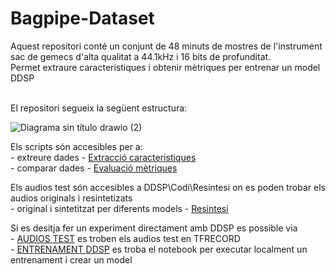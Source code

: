 # Bagpipe-Dataset
Aquest repositori conté un conjunt de 48 minuts de mostres de l'instrument sac de gemecs d'alta qualitat a 44.1kHz i 16 bits de profunditat. <br>
Permet extraure caracteristiques i obtenir mètriques per entrenar un model DDSP <br><br>

El repositori segueix la següent estructura: <br>

![Diagrama sin título drawio (2)](https://github.com/user-attachments/assets/ead7fad5-427b-48eb-937d-2681e8ccd597) <br>

Els scripts són accesibles per a: <br>
    - extreure dades - [Extracció caracteristiques](https://github.com/JesusPavonGarcia/Bagpipe-Dataset/tree/main/DDSP/Codi) <br>
    - comparar dades - [Evaluació mètriques](https://github.com/JesusPavonGarcia/Bagpipe-Dataset/tree/main/DDSP/Codi) <br>

Els audios test són accesibles a DDSP\Codi\Resintesi on es poden trobar els audios originals i resintetizats <br>
    - original i sintetitzat per diferents models  - [Resintesi](https://github.com/JesusPavonGarcia/Bagpipe-Dataset/tree/main/DDSP/Resintesi) <br>

Si es desitja fer un experiment directament amb DDSP es possible via <br>
     -  [AUDIOS TEST](https://github.com/JesusPavonGarcia/Bagpipe-Dataset/tree/main/DDSP/test)  es troben els audios test en TFRECORD <br>
     - [ENTRENAMENT DDSP](https://github.com/JesusPavonGarcia/Bagpipe-Dataset/tree/main/DDSP/Codi/Train%20DDSP) es troba el notebook per executar localment un entrenament i crear un model <br>
